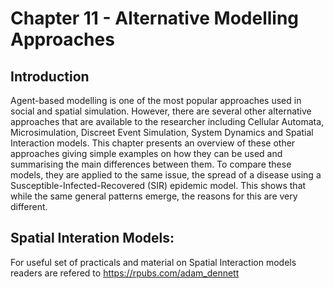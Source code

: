 # Chapter 11 - Alternative Modelling Approaches


## Introduction

Agent-based modelling is one of the most popular approaches used in social and spatial simulation.  However, there are several other alternative approaches that are available to the researcher including Cellular Automata, Microsimulation, Discreet Event Simulation, System Dynamics and Spatial Interaction models. This chapter presents an overview of these other approaches giving simple examples on how they can be used and summarising the main differences between them.  To compare these models, they are applied to the same issue, the spread of a disease using a Susceptible-Infected-Recovered (SIR) epidemic model.  This shows that while the same general patterns emerge, the reasons for this are very different.

## Spatial Interation Models: 
For useful set of practicals and material on Spatial Interaction models readers are refered to <https://rpubs.com/adam_dennett> 